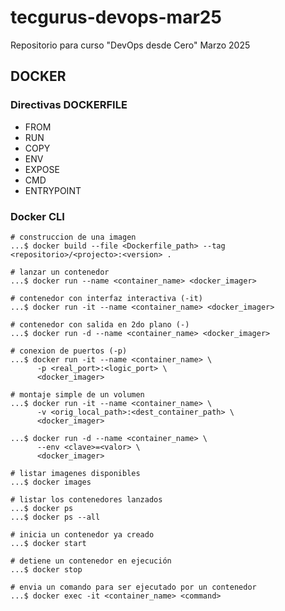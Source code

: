 # tecgurus-devops-mar25
Repositorio para curso "DevOps desde Cero" Marzo 2025


## DOCKER


### Directivas DOCKERFILE

* FROM
* RUN
* COPY
* ENV
* EXPOSE
* CMD
* ENTRYPOINT


### Docker CLI

```
# construccion de una imagen
...$ docker build --file <Dockerfile_path> --tag <repositorio>/<projecto>:<version> .
```

```
# lanzar un contenedor
...$ docker run --name <container_name> <docker_imager>

# contenedor con interfaz interactiva (-it) 
...$ docker run -it --name <container_name> <docker_imager>

# contenedor con salida en 2do plano (-) 
...$ docker run -d --name <container_name> <docker_imager>

# conexion de puertos (-p)
...$ docker run -it --name <container_name> \
      -p <real_port>:<logic_port> \ 
      <docker_imager> 

# montaje simple de un volumen
...$ docker run -it --name <container_name> \
      -v <orig_local_path>:<dest_container_path> \ 
      <docker_imager>

...$ docker run -d --name <container_name> \
      --env <clave>=<valor> \
      <docker_imager>
```

```
# listar imagenes disponibles
...$ docker images 

# listar los contenedores lanzados
...$ docker ps
...$ docker ps --all

# inicia un contenedor ya creado
...$ docker start

# detiene un contenedor en ejecución
...$ docker stop

# envia un comando para ser ejecutado por un contenedor
...$ docker exec -it <container_name> <command>

```
